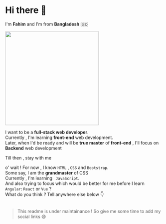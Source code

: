 # Hi there 👋
 I'm **Fahim** and I'm from **Bangladesh** 🇧🇩

<img src="https://github.com/mahtamun-hoque-fahim/mahtamun-hoque-fahim.github.io/blob/main/assests/media/me.webp" height="300px">

 I want to be a **full-stack web developer**. <br>
 Currently , I'm learning **front-end** web development. <br>
 Later, when I'd be ready and will be **true master** of **front-end** , I'll focus on **Backend** web development <br>
 
Till then , stay with me <br>

o' wait ! For now , I know ` HTML ` , `CSS` and `Bootstrap`. <br>
Some say, I am the **grandmaster** of CSS <br>
Currently , I'm learning ` JavaScript`.<br>
And also trying to focus which would be better for me before I learn `Angular`: `React` or `Vue` ? <br>
What do you think ?
Tell anywhere else below :point_down: <br><br>

> This readme is under maintainance ! 
> So give me some time to add my social links  :sweat_smile:
